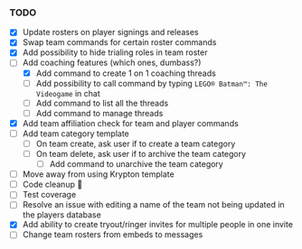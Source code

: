 ### TODO

- [X] Update rosters on player signings and releases
- [X] Swap team commands for certain roster commands
- [X] Add possibility to hide trialing roles in team roster
- [ ] Add coaching features (which ones, dumbass?)
  - [X] Add command to create 1 on 1 coaching threads
  - [ ] Add possibility to call command by typing `LEGO® Batman™: The Videogame` in chat
  - [ ] Add command to list all the threads
  - [ ] Add command to manage threads
- [X] Add team affiliation check for team and player commands
- [ ] Add team category template
  - [ ] On team create, ask user if to create a team category
  - [ ] On team delete, ask user if to archive the team category
    - [ ] Add command to unarchive the team category
- [ ] Move away from using Krypton template
- [ ] Code cleanup 🥲
- [ ] Test coverage
- [ ] Resolve an issue with editing a name of the team not being updated in the players database
- [X] Add ability to create tryout/ringer invites for multiple people in one invite
- [ ] Change team rosters from embeds to messages